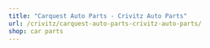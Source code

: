 ```yaml
---
title: "Carquest Auto Parts - Crivitz Auto Parts"
url: /crivitz/carquest-auto-parts-crivitz-auto-parts/
shop: car parts
---
```

